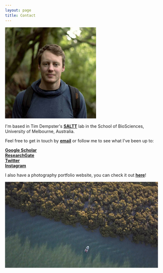 ```yaml
---
layout: page
title: Contact
---
```

  
![profile](images/forestprofile.jpg)  
  
I'm based in Tim Dempster's [**SALTT**](https://blogs.unimelb.edu.au/saltt) lab in the School of BioSciences, University of Melbourne, Australia.
  
Feel free to get in touch by [**email**](luke.barrett@unimelb.edu.au) or follow me to see what I've been up to:  
  
[**Google Scholar**](https://scholar.google.ca/citations?hl=en&pli=1&user=m2VurpgAAAAJ)  
[**ResearchGate**](https://www.researchgate.net/profile/Luke_Barrett)  
[**Twitter**](https://www.twitter.com/LukeBarrettSci)  
[**Instagram**](https://www.instagram.com/barrettphoto/)  
  
I also have a photography portfolio website, you can check it out [**here**](https://lukebarrett.com)!

![profile](images/warneet.jpg)  
  